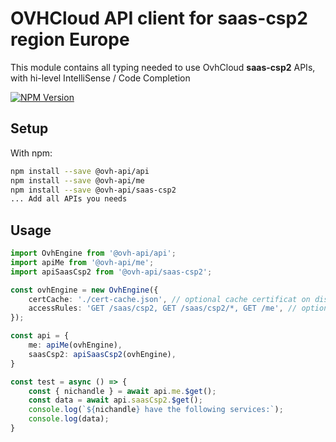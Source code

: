 # OVHCloud API client for **saas-csp2** region Europe

This module contains all typing needed to use OvhCloud **saas-csp2** APIs, with hi-level IntelliSense / Code Completion

[![NPM Version](https://img.shields.io/npm/v/@ovh-api/saas-csp2.svg?style=flat)](https://www.npmjs.org/package/@ovh-api/saas-csp2)

## Setup

With npm:

```bash
npm install --save @ovh-api/api
npm install --save @ovh-api/me
npm install --save @ovh-api/saas-csp2
... Add all APIs you needs
```

## Usage

```typescript
import OvhEngine from '@ovh-api/api';
import apiMe from '@ovh-api/me';
import apiSaasCsp2 from '@ovh-api/saas-csp2';

const ovhEngine = new OvhEngine({ 
    certCache: './cert-cache.json', // optional cache certificat on disk.
    accessRules: 'GET /saas/csp2, GET /saas/csp2/*, GET /me', // optional limit the requested privileges.
});

const api = {
    me: apiMe(ovhEngine),
    saasCsp2: apiSaasCsp2(ovhEngine),
}

const test = async () => {
    const { nichandle } = await api.me.$get();
    const data = await api.saasCsp2.$get();
    console.log(`${nichandle} have the following services:`);
    console.log(data);
}
```
